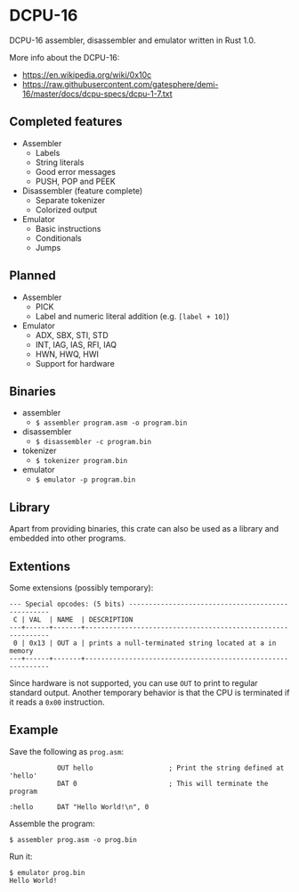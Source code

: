 # DCPU-16

DCPU-16 assembler, disassembler and emulator written in Rust 1.0.

More info about the DCPU-16:

* https://en.wikipedia.org/wiki/0x10c
* https://raw.githubusercontent.com/gatesphere/demi-16/master/docs/dcpu-specs/dcpu-1-7.txt

## Completed features

* Assembler
  * Labels
  * String literals
  * Good error messages
  * PUSH, POP and PEEK
* Disassembler (feature complete)
  * Separate tokenizer
  * Colorized output
* Emulator
  * Basic instructions
  * Conditionals
  * Jumps

## Planned

* Assembler
  * PICK
  * Label and numeric literal addition (e.g. `[label + 10]`)
* Emulator
  * ADX, SBX, STI, STD
  * INT, IAG, IAS, RFI, IAQ
  * HWN, HWQ, HWI
  * Support for hardware

## Binaries

* assembler
  * `$ assembler program.asm -o program.bin`
* disassembler
  * `$ disassembler -c program.bin`
* tokenizer
  * `$ tokenizer program.bin`
* emulator
  * `$ emulator -p program.bin`

## Library

Apart from providing binaries, this crate can also be used as a library and embedded into other programs.

## Extentions

Some extensions (possibly temporary):

    --- Special opcodes: (5 bits) --------------------------------------------------
     C | VAL  | NAME  | DESCRIPTION
    ---+------+-------+-------------------------------------------------------------
     0 | 0x13 | OUT a | prints a null-terminated string located at a in memory
    ---+------+-------+-------------------------------------------------------------
    
Since hardware is not supported, you can use `OUT` to print to regular standard output. Another temporary behavior is that the CPU is terminated if it reads a `0x00` instruction.

## Example

Save the following as `prog.asm`:

                OUT hello                   ; Print the string defined at 'hello'
                DAT 0                       ; This will terminate the program    
               
    :hello      DAT "Hello World!\n", 0
    
Assemble the program:

    $ assembler prog.asm -o prog.bin
    
Run it:

    $ emulator prog.bin
    Hello World!
